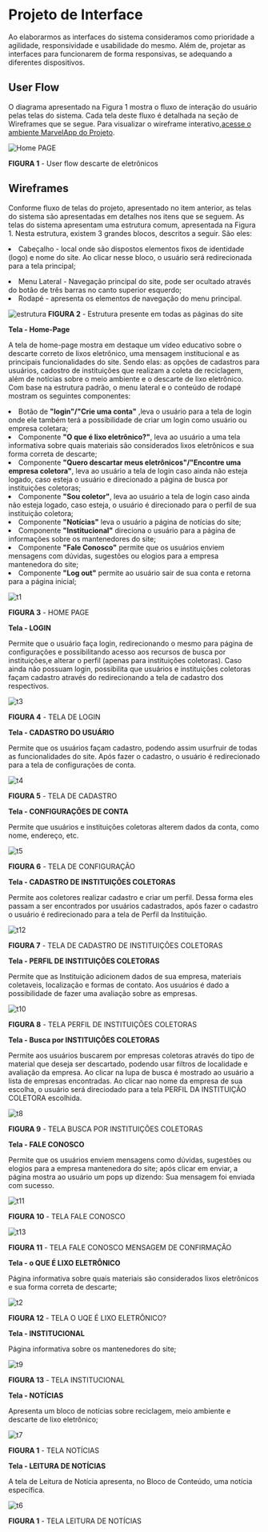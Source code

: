 
# Projeto de Interface
Ao elaborarmos as interfaces do sistema consideramos como prioridade a agilidade, responsividade e usabilidade do mesmo. Além de, projetar as interfaces para funcionarem de forma responsivas, se adequando a diferentes dispositivos. 

 
## User Flow
O diagrama apresentado na Figura 1 mostra o fluxo de interação do usuário pelas telas do sistema. Cada tela deste fluxo é detalhada na seção de Wireframes que se segue. Para visualizar o wireframe interativo,<a href="https://marvelapp.com/prototype/i4gfj2h/screen/86379180" target="_blank" rel="exetenal">acesse o ambiente MarvelApp do Projeto</a>.

![Home PAGE](https://user-images.githubusercontent.com/102400680/164876458-bcad0c31-017d-4cd7-ba31-bf06ae6414e6.png)

**FIGURA 1** - User flow descarte de eletrônicos

## Wireframes

Conforme fluxo de telas do projeto, apresentado no item anterior, as telas do sistema são apresentadas em detalhes nos itens que se seguem. As telas do sistema apresentam uma estrutura comum, apresentada na Figura 1. Nesta estrutura, existem 3 grandes blocos, descritos a seguir. São eles:
    <li> Cabeçalho - local onde são dispostos elementos fixos de identidade (logo) e nome do site. Ao clicar nesse bloco, o usuário será redirecionada para a tela principal;
   <li> Menu Lateral - Navegação principal do site, pode ser ocultado através do botão de três barras no canto superior esquerdo;
   <li> Rodapé - apresenta os elementos de navegação do menu principal.

![estrutura](https://user-images.githubusercontent.com/102400680/164878380-7915a318-cf5e-4cb9-afd0-dffe255fdcdc.png)
**FIGURA 2** - Estrutura presente em todas as páginas do site
    
**Tela - Home-Page**
    
A tela de home-page mostra em destaque um vídeo educativo sobre o descarte correto de lixos eletrônico, uma mensagem institucional e as principais funcionalidades do site. Sendo elas: as opções de cadastros para usuários, cadostro de instituições que realizam a coleta de reciclagem, além de notícias sobre o meio ambiente e o descarte de lixo eletrônico. 
Com base na estrutura padrão, o menu lateral e o conteúdo de rodapé mostram os seguintes componentes:
     <li>Botão de **"login"/"Crie uma conta"** ,leva o usuário para a tela de login onde ele também terá a possibilidade de criar um login como usuário ou empresa coletara;
    <li>Componente **"O que é lixo eletrônico?"**, leva ao usuário a uma tela informativa sobre quais materiais são considerados lixos eletrônicos e sua forma correta de descarte;
    <li>Componente **"Quero descartar meus eletrônicos"/"Encontre uma empresa coletora"**, leva ao usuário a tela de login caso ainda não esteja logado, caso esteja o usuário e direcionado  a página de busca por instituições coletoras;
    <li> Componente **"Sou coletor"**, leva ao usuário a tela de login caso ainda não esteja logado, caso esteja, o usuário é direcionado para o perfil de sua instituição coletora;
    <li>Componente **"Notícias"** leva o usuário a página de notícias do site;
    <li> Componente **"Institucional"** direciona o usuário para a página de informações sobre os mantenedores do site;
    <li>Componente **"Fale Conosco"** permite que os usuários enviem mensagens com dúvidas, sugestões ou elogios para a empresa mantenedora do site;
    <li>Componente **"Log out"** permite ao usuário sair de sua conta e retorna para a página inicial;

![t1](https://user-images.githubusercontent.com/102400680/164878899-e1c8be0b-2803-462a-9fd9-a059222014e5.png)
     
**FIGURA 3** - HOME PAGE

**Tela - LOGIN**
     
Permite que o usuário faça login, redirecionando o mesmo para página de configurações e possibilitando acesso aos recursos de busca por instituições,e alterar o perfil (apenas para instituições coletoras). Caso ainda não possuam login, possibilita que usuários e instituições coletoras façam cadastro através do redirecionando a tela de cadastro dos respectivos.
     
 ![t3](https://user-images.githubusercontent.com/102400680/164879187-90911641-98c1-463a-870a-c49c220fc2c8.png)
     
 **FIGURA 4** - TELA DE LOGIN
     
**Tela - CADASTRO DO USUÁRIO**
     
Permite que os usuários façam cadastro, podendo assim usurfruir de todas as funcionalidades do site. Após fazer o cadastro, o usuário é redirecionado para a tela de configurações de conta.
         
![t4](https://user-images.githubusercontent.com/102400680/164879280-14b74cc6-ee8d-47a3-b91b-65e5ab2f4827.png)
         
 **FIGURA 5** - TELA DE CADASTRO

**Tela - CONFIGURAÇÕES DE CONTA**
     
Permite que usuários e instituições coletoras alterem dados da conta, como nome, endereço, etc.
     
![t5](https://user-images.githubusercontent.com/102400680/164879361-383ed31c-61bb-41a9-9132-58282e138a20.png)
         
**FIGURA 6** - TELA DE CONFIGURAÇÃO

**Tela - CADASTRO DE INSTITUIÇÕES COLETORAS**
     
Permite aos coletores realizar cadastro e criar um perfil. Dessa forma eles passam a ser encontrados por usuários cadastrados, após fazer o cadastro o usuário é redirecionado para a tela de Perfil da Instituição.
         
![t12](https://user-images.githubusercontent.com/102400680/164879497-91b48cfd-edde-47e6-aed9-a40e15f9402d.png)
         
 **FIGURA 7** - TELA DE CADASTRO DE INSTITUIÇÕES COLETORAS
     
**Tela - PERFIL DE INSTITUIÇÕES COLETORAS**
     
Permite que as Instituição adicionem dados de sua empresa, materiais coletaveis, localização e formas de contato. Aos usuários é dado a possibilidade de fazer uma avaliação sobre as empresas.
         
![t10](https://user-images.githubusercontent.com/102400680/164879632-8748ef86-1f28-4a6e-b5f3-ef85960a4852.png)
         
 **FIGURA 8** - TELA PERFIL DE INSTITUIÇÕES COLETORAS
     
**Tela - Busca por INSTITUIÇÕES COLETORAS**
     
Permite aos usuários buscarem por empresas coletoras através do tipo de material que deseja ser descartado, podendo usar filtros de localidade e avaliação da empresa. Ao clicar na lupa de busca é mostrado ao usuário a lista de empresas encontradas. Ao clicar nao nome da empresa de sua escolha, o usuário será direciodado para a tela PERFIL DA INSTITUIÇÃO COLETORA escolhida.
         
![t8](https://user-images.githubusercontent.com/102400680/164880288-8fb306c1-9206-4e2a-806f-d3157260e24b.png)
         
 **FIGURA 9** - TELA BUSCA POR INSTITUIÇÕES COLETORAS

**Tela - FALE CONOSCO**

 Permite que os usuários enviem mensagens como dúvidas, sugestões ou elogios para a empresa mantenedora do site; após clicar em enviar, a página mostra ao usuário um pops up dizendo: Sua mensagem foi enviada com sucesso.   

                
![t11](https://user-images.githubusercontent.com/102400680/164881483-d13495da-bfc6-4aa3-aa95-ccc78bcec46f.png)
     
 **FIGURA 10** - TELA FALE CONOSCO
     
![t13](https://user-images.githubusercontent.com/102400680/164881319-7dbbd5ba-5623-46ef-931b-bba2a2562fc5.png)
     
**FIGURA 11** - TELA FALE CONOSCO MENSAGEM DE CONFIRMAÇÃO

**Tela - o QUE É LIXO ELETRÔNICO**
     
Página informativa sobre quais materiais são considerados lixos eletrônicos e sua forma correta de descarte;
         
![t2](https://user-images.githubusercontent.com/102400680/164882262-8f392f2c-db22-4c75-9d2e-6adeeda4daeb.png)
         
 **FIGURA 12** - TELA O UQE É LIXO ELETRÔNICO?
     
**Tela - INSTITUCIONAL**
     
Página informativa sobre os mantenedores do site;
         
![t9](https://user-images.githubusercontent.com/102400680/164882331-6b330020-176c-4625-bd4b-bb69776f80d1.png)
         
 **FIGURA 13** - TELA INSTITUCIONAL

**Tela - NOTÍCIAS**
     
Apresenta um bloco de notícias sobre reciclagem, meio ambiente e descarte de lixo eletrônico;
         
![t7](https://user-images.githubusercontent.com/102400680/164882402-6b40f7b9-0847-4d8e-9904-68d565673d8e.png)
         
 **FIGURA 1** - TELA NOTÍCIAS

**Tela - LEITURA DE NOTÍCIAS**
     
A tela de Leitura de Notícia apresenta, no Bloco de Conteúdo, uma notícia específica.
         
![t6](https://user-images.githubusercontent.com/102400680/164882431-286b8a2e-2811-4568-be0a-0a3408b78e06.png)
         
 **FIGURA 1** - TELA LEITURA DE NOTÍCIAS
